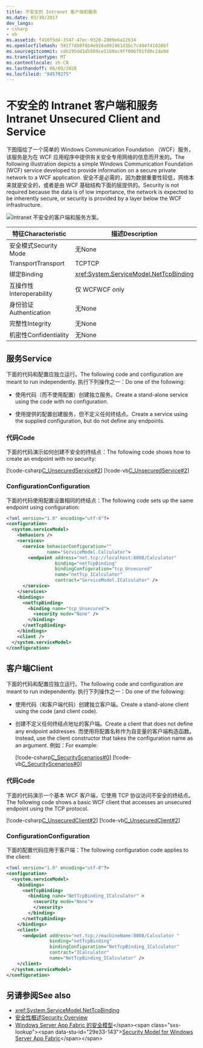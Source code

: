 ```yaml
---
title: 不安全的 Intranet 客户端和服务
ms.date: 03/30/2017
dev_langs:
- csharp
- vb
ms.assetid: f450f5d4-3547-47ec-9320-2809e6a12634
ms.openlocfilehash: 591f7db0f6b4e928a991961d3bc7c404f41028bf
ms.sourcegitcommit: cdb295dd1db589ce5169ac9ff096f01fd0c2da9d
ms.translationtype: MT
ms.contentlocale: zh-CN
ms.lasthandoff: 06/09/2020
ms.locfileid: "84579275"
---
```

# <a name="intranet-unsecured-client-and-service"></a><span data-ttu-id="29e33-102">不安全的 Intranet 客户端和服务</span><span class="sxs-lookup"><span data-stu-id="29e33-102">Intranet Unsecured Client and Service</span></span>
<span data-ttu-id="29e33-103">下图描绘了一个简单的 Windows Communication Foundation （WCF）服务，该服务是为在 WCF 应用程序中提供有关安全专用网络的信息而开发的。</span><span class="sxs-lookup"><span data-stu-id="29e33-103">The following illustration depicts a simple Windows Communication Foundation (WCF) service developed to provide information on a secure private network to a WCF application.</span></span> <span data-ttu-id="29e33-104">安全不是必需的，因为数据重要性较低，网络本来就是安全的，或者是由 WCF 基础结构下面的层提供的。</span><span class="sxs-lookup"><span data-stu-id="29e33-104">Security is not required because the data is of low importance, the network is expected to be inherently secure, or security is provided by a layer below the WCF infrastructure.</span></span>  
  
 ![Intranet 不安全的客户端和服务方案。](./media/intranet-unsecured-client-and-service/unsecured-web-client-service.gif)  
  
|<span data-ttu-id="29e33-106">特征</span><span class="sxs-lookup"><span data-stu-id="29e33-106">Characteristic</span></span>|<span data-ttu-id="29e33-107">描述</span><span class="sxs-lookup"><span data-stu-id="29e33-107">Description</span></span>|  
|--------------------|-----------------|  
|<span data-ttu-id="29e33-108">安全模式</span><span class="sxs-lookup"><span data-stu-id="29e33-108">Security Mode</span></span>|<span data-ttu-id="29e33-109">无</span><span class="sxs-lookup"><span data-stu-id="29e33-109">None</span></span>|  
|<span data-ttu-id="29e33-110">Transport</span><span class="sxs-lookup"><span data-stu-id="29e33-110">Transport</span></span>|<span data-ttu-id="29e33-111">TCP</span><span class="sxs-lookup"><span data-stu-id="29e33-111">TCP</span></span>|  
|<span data-ttu-id="29e33-112">绑定</span><span class="sxs-lookup"><span data-stu-id="29e33-112">Binding</span></span>|<xref:System.ServiceModel.NetTcpBinding>|  
|<span data-ttu-id="29e33-113">互操作性</span><span class="sxs-lookup"><span data-stu-id="29e33-113">Interoperability</span></span>|<span data-ttu-id="29e33-114">仅 WCF</span><span class="sxs-lookup"><span data-stu-id="29e33-114">WCF only</span></span>|  
|<span data-ttu-id="29e33-115">身份验证</span><span class="sxs-lookup"><span data-stu-id="29e33-115">Authentication</span></span>|<span data-ttu-id="29e33-116">无</span><span class="sxs-lookup"><span data-stu-id="29e33-116">None</span></span>|  
|<span data-ttu-id="29e33-117">完整性</span><span class="sxs-lookup"><span data-stu-id="29e33-117">Integrity</span></span>|<span data-ttu-id="29e33-118">无</span><span class="sxs-lookup"><span data-stu-id="29e33-118">None</span></span>|  
|<span data-ttu-id="29e33-119">机密性</span><span class="sxs-lookup"><span data-stu-id="29e33-119">Confidentiality</span></span>|<span data-ttu-id="29e33-120">无</span><span class="sxs-lookup"><span data-stu-id="29e33-120">None</span></span>|  
  
## <a name="service"></a><span data-ttu-id="29e33-121">服务</span><span class="sxs-lookup"><span data-stu-id="29e33-121">Service</span></span>  
 <span data-ttu-id="29e33-122">下面的代码和配置应独立运行。</span><span class="sxs-lookup"><span data-stu-id="29e33-122">The following code and configuration are meant to run independently.</span></span> <span data-ttu-id="29e33-123">执行下列操作之一：</span><span class="sxs-lookup"><span data-stu-id="29e33-123">Do one of the following:</span></span>  
  
- <span data-ttu-id="29e33-124">使用代码（而不使用配置）创建独立服务。</span><span class="sxs-lookup"><span data-stu-id="29e33-124">Create a stand-alone service using the code with no configuration.</span></span>  
  
- <span data-ttu-id="29e33-125">使用提供的配置创建服务，但不定义任何终结点。</span><span class="sxs-lookup"><span data-stu-id="29e33-125">Create a service using the supplied configuration, but do not define any endpoints.</span></span>  
  
### <a name="code"></a><span data-ttu-id="29e33-126">代码</span><span class="sxs-lookup"><span data-stu-id="29e33-126">Code</span></span>  
 <span data-ttu-id="29e33-127">下面的代码演示如何创建不安全的终结点：</span><span class="sxs-lookup"><span data-stu-id="29e33-127">The following code shows how to create an endpoint with no security:</span></span>  
  
 [!code-csharp[C_UnsecuredService#2](../../../../samples/snippets/csharp/VS_Snippets_CFX/c_unsecuredservice/cs/source.cs#2)]
 [!code-vb[C_UnsecuredService#2](../../../../samples/snippets/visualbasic/VS_Snippets_CFX/c_unsecuredservice/vb/source.vb#2)]  
  
### <a name="configuration"></a><span data-ttu-id="29e33-128">Configuration</span><span class="sxs-lookup"><span data-stu-id="29e33-128">Configuration</span></span>  
 <span data-ttu-id="29e33-129">下面的代码使用配置设置相同的终结点：</span><span class="sxs-lookup"><span data-stu-id="29e33-129">The following code sets up the same endpoint using configuration:</span></span>  
  
```xml  
<?xml version="1.0" encoding="utf-8"?>  
<configuration>  
  <system.serviceModel>  
    <behaviors />  
    <services>  
      <service behaviorConfiguration=""
               name="ServiceModel.Calculator">  
        <endpoint address="net.tcp://localhost:8008/Calculator"
                  binding="netTcpBinding"  
                  bindingConfiguration="tcp_Unsecured"
                  name="netTcp_ICalculator"  
                  contract="ServiceModel.ICalculator" />  
      </service>  
    </services>  
    <bindings>  
      <netTcpBinding>  
        <binding name="tcp_Unsecured">  
          <security mode="None" />  
        </binding>  
      </netTcpBinding>  
    </bindings>  
    <client />  
  </system.serviceModel>  
</configuration>  
```  
  
## <a name="client"></a><span data-ttu-id="29e33-130">客户端</span><span class="sxs-lookup"><span data-stu-id="29e33-130">Client</span></span>  
 <span data-ttu-id="29e33-131">下面的代码和配置应独立运行。</span><span class="sxs-lookup"><span data-stu-id="29e33-131">The following code and configuration are meant to run independently.</span></span> <span data-ttu-id="29e33-132">执行下列操作之一：</span><span class="sxs-lookup"><span data-stu-id="29e33-132">Do one of the following:</span></span>  
  
- <span data-ttu-id="29e33-133">使用代码（和客户端代码）创建独立客户端。</span><span class="sxs-lookup"><span data-stu-id="29e33-133">Create a stand-alone client using the code (and client code).</span></span>  
  
- <span data-ttu-id="29e33-134">创建不定义任何终结点地址的客户端。</span><span class="sxs-lookup"><span data-stu-id="29e33-134">Create a client that does not define any endpoint addresses.</span></span> <span data-ttu-id="29e33-135">而使用将配置名称作为自变量的客户端构造函数。</span><span class="sxs-lookup"><span data-stu-id="29e33-135">Instead, use the client constructor that takes the configuration name as an argument.</span></span> <span data-ttu-id="29e33-136">例如：</span><span class="sxs-lookup"><span data-stu-id="29e33-136">For example:</span></span>  
  
     [!code-csharp[C_SecurityScenarios#0](../../../../samples/snippets/csharp/VS_Snippets_CFX/c_securityscenarios/cs/source.cs#0)]
     [!code-vb[C_SecurityScenarios#0](../../../../samples/snippets/visualbasic/VS_Snippets_CFX/c_securityscenarios/vb/source.vb#0)]  
  
### <a name="code"></a><span data-ttu-id="29e33-137">代码</span><span class="sxs-lookup"><span data-stu-id="29e33-137">Code</span></span>  
 <span data-ttu-id="29e33-138">下面的代码演示一个基本 WCF 客户端，它使用 TCP 协议访问不安全的终结点。</span><span class="sxs-lookup"><span data-stu-id="29e33-138">The following code shows a basic WCF client that accesses an unsecured endpoint using the TCP protocol.</span></span>  
  
 [!code-csharp[C_UnsecuredClient#2](../../../../samples/snippets/csharp/VS_Snippets_CFX/c_unsecuredclient/cs/source.cs#2)]
 [!code-vb[C_UnsecuredClient#2](../../../../samples/snippets/visualbasic/VS_Snippets_CFX/c_unsecuredclient/vb/source.vb#2)]  
  
### <a name="configuration"></a><span data-ttu-id="29e33-139">Configuration</span><span class="sxs-lookup"><span data-stu-id="29e33-139">Configuration</span></span>  
 <span data-ttu-id="29e33-140">下面的配置代码应用于客户端：</span><span class="sxs-lookup"><span data-stu-id="29e33-140">The following configuration code applies to the client:</span></span>  
  
```xml  
<?xml version="1.0" encoding="utf-8"?>  
<configuration>  
  <system.serviceModel>  
    <bindings>  
      <netTcpBinding>  
        <binding name="NetTcpBinding_ICalculator" >  
          <security mode="None">  
          </security>  
        </binding>  
      </netTcpBinding>  
    </bindings>  
    <client>  
      <endpoint address="net.tcp://machineName:8008/Calculator "  
                binding="netTcpBinding"
                bindingConfiguration="NetTcpBinding_ICalculator"  
                contract="ICalculator"
                name="NetTcpBinding_ICalculator" />  
    </client>  
  </system.serviceModel>  
</configuration>  
```  
  
## <a name="see-also"></a><span data-ttu-id="29e33-141">另请参阅</span><span class="sxs-lookup"><span data-stu-id="29e33-141">See also</span></span>

- <xref:System.ServiceModel.NetTcpBinding>
- [<span data-ttu-id="29e33-142">安全性概述</span><span class="sxs-lookup"><span data-stu-id="29e33-142">Security Overview</span></span>](security-overview.md)
- <span data-ttu-id="29e33-143">[Windows Server App Fabric 的安全模型](https://docs.microsoft.com/previous-versions/appfabric/ee677202(v=azure.10))</span><span class="sxs-lookup"><span data-stu-id="29e33-143">[Security Model for Windows Server App Fabric](https://docs.microsoft.com/previous-versions/appfabric/ee677202(v=azure.10))</span></span>
